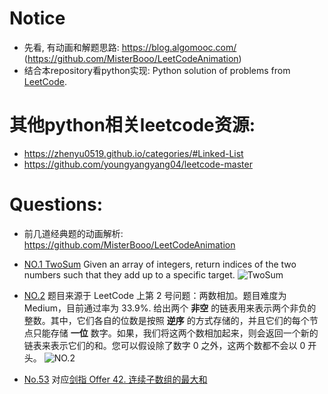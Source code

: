 # Notice
* 先看, 有动画和解题思路: https://blog.algomooc.com/ (https://github.com/MisterBooo/LeetCodeAnimation)
* 结合本repository看python实现: Python solution of problems from [LeetCode](https://leetcode.com/).
  
# 其他python相关leetcode资源:
* https://zhenyu0519.github.io/categories/#Linked-List
* https://github.com/youngyangyang04/leetcode-master

# Questions:
* 前几道经典题的动画解析: https://github.com/MisterBooo/LeetCodeAnimation
* [NO.1 TwoSum](./1-100q/01_TwoSum.py)
Given an array of integers, return indices of the two numbers such that they add up to a specific target.
![TwoSum](https://camo.githubusercontent.com/c8a78a4da1b40f98100cec12b6dc724e6159ab9859135dab3b87473e7374353e/68747470733a2f2f626c6f672d313235373132363534392e636f732e61702d6775616e677a686f752e6d7971636c6f75642e636f6d2f626c6f672f61763437762e676966)

* [NO.2](./1-100q/02.py)
题目来源于 LeetCode 上第 2 号问题：两数相加。题目难度为 Medium，目前通过率为 33.9%. 
给出两个 **非空** 的链表用来表示两个非负的整数。其中，它们各自的位数是按照 **逆序** 的方式存储的，并且它们的每个节点只能存储 **一位** 数字。如果，我们将这两个数相加起来，则会返回一个新的链表来表示它们的和。您可以假设除了数字 0 之外，这两个数都不会以 0 开头。
![NO.2](https://camo.githubusercontent.com/56a78d49fe71daeb64a888d5167e0e924127f94ff670c48871825ce634c38820/68747470733a2f2f626c6f672d313235373132363534392e636f732e61702d6775616e677a686f752e6d7971636c6f75642e636f6d2f626c6f672f667a3933332e676966)

* [No.53](./1-100q/53.py) 对应[剑指 Offer 42. 连续子数组的最大和](https://blog.algomooc.com/042.html#%E4%B8%80%E3%80%81%E9%A2%98%E7%9B%AE%E6%8F%8F%E8%BF%B0)